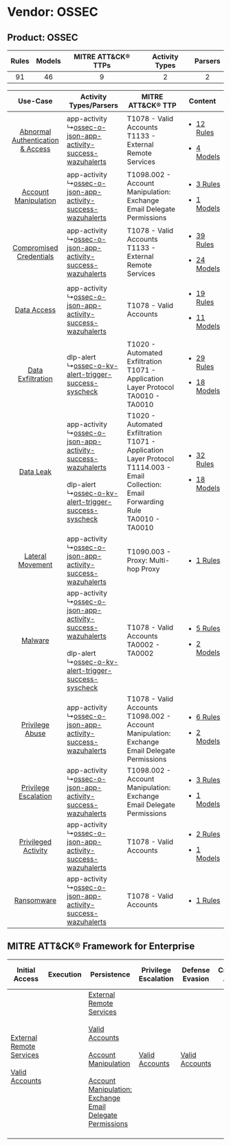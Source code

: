 Vendor: OSSEC
=============
Product: OSSEC
--------------
| Rules | Models | MITRE ATT&CK® TTPs | Activity Types | Parsers |
|:-----:|:------:|:------------------:|:--------------:|:-------:|
|  91   |   46   |         9          |       2        |    2    |

|    Use-Case    | Activity Types/Parsers    | MITRE ATT&CK® TTP    | Content    |
|:----:| ---- | ---- | ---- |
| [Abnormal Authentication & Access](../../../UseCases/uc_abnormal_authentication_&_access.md) |  app-activity<br> ↳[ossec-o-json-app-activity-success-wazuhalerts](Ps/pC_ossecojsonappactivitysuccesswazuhalerts.md)<br>    | T1078 - Valid Accounts<br>T1133 - External Remote Services<br>    | [<ul><li>12 Rules</li></ul><ul><li>4 Models</li></ul>](RM/r_m_ossec_ossec_Abnormal_Authentication_&_Access.md) |
|    [Account Manipulation](../../../UseCases/uc_account_manipulation.md)    |  app-activity<br> ↳[ossec-o-json-app-activity-success-wazuhalerts](Ps/pC_ossecojsonappactivitysuccesswazuhalerts.md)<br>    | T1098.002 - Account Manipulation: Exchange Email Delegate Permissions<br>    | [<ul><li>3 Rules</li></ul><ul><li>1 Models</li></ul>](RM/r_m_ossec_ossec_Account_Manipulation.md)    |
|          [Compromised Credentials](../../../UseCases/uc_compromised_credentials.md)          |  app-activity<br> ↳[ossec-o-json-app-activity-success-wazuhalerts](Ps/pC_ossecojsonappactivitysuccesswazuhalerts.md)<br>    | T1078 - Valid Accounts<br>T1133 - External Remote Services<br>    | [<ul><li>39 Rules</li></ul><ul><li>24 Models</li></ul>](RM/r_m_ossec_ossec_Compromised_Credentials.md)         |
|    [Data Access](../../../UseCases/uc_data_access.md)    |  app-activity<br> ↳[ossec-o-json-app-activity-success-wazuhalerts](Ps/pC_ossecojsonappactivitysuccesswazuhalerts.md)<br>    | T1078 - Valid Accounts<br>    | [<ul><li>19 Rules</li></ul><ul><li>11 Models</li></ul>](RM/r_m_ossec_ossec_Data_Access.md)    |
|    [Data Exfiltration](../../../UseCases/uc_data_exfiltration.md)    |  dlp-alert<br> ↳[ossec-o-kv-alert-trigger-success-syscheck](Ps/pC_ossecokvalerttriggersuccesssyscheck.md)<br>    | T1020 - Automated Exfiltration<br>T1071 - Application Layer Protocol<br>TA0010 - TA0010<br>    | [<ul><li>29 Rules</li></ul><ul><li>18 Models</li></ul>](RM/r_m_ossec_ossec_Data_Exfiltration.md)    |
|    [Data Leak](../../../UseCases/uc_data_leak.md)    |  app-activity<br> ↳[ossec-o-json-app-activity-success-wazuhalerts](Ps/pC_ossecojsonappactivitysuccesswazuhalerts.md)<br><br> dlp-alert<br> ↳[ossec-o-kv-alert-trigger-success-syscheck](Ps/pC_ossecokvalerttriggersuccesssyscheck.md)<br> | T1020 - Automated Exfiltration<br>T1071 - Application Layer Protocol<br>T1114.003 - Email Collection: Email Forwarding Rule<br>TA0010 - TA0010<br> | [<ul><li>32 Rules</li></ul><ul><li>18 Models</li></ul>](RM/r_m_ossec_ossec_Data_Leak.md)    |
|    [Lateral Movement](../../../UseCases/uc_lateral_movement.md)    |  app-activity<br> ↳[ossec-o-json-app-activity-success-wazuhalerts](Ps/pC_ossecojsonappactivitysuccesswazuhalerts.md)<br>    | T1090.003 - Proxy: Multi-hop Proxy<br>    | [<ul><li>1 Rules</li></ul>](RM/r_m_ossec_ossec_Lateral_Movement.md)    |
|    [Malware](../../../UseCases/uc_malware.md)    |  app-activity<br> ↳[ossec-o-json-app-activity-success-wazuhalerts](Ps/pC_ossecojsonappactivitysuccesswazuhalerts.md)<br><br> dlp-alert<br> ↳[ossec-o-kv-alert-trigger-success-syscheck](Ps/pC_ossecokvalerttriggersuccesssyscheck.md)<br> | T1078 - Valid Accounts<br>TA0002 - TA0002<br>    | [<ul><li>5 Rules</li></ul><ul><li>2 Models</li></ul>](RM/r_m_ossec_ossec_Malware.md)    |
|    [Privilege Abuse](../../../UseCases/uc_privilege_abuse.md)    |  app-activity<br> ↳[ossec-o-json-app-activity-success-wazuhalerts](Ps/pC_ossecojsonappactivitysuccesswazuhalerts.md)<br>    | T1078 - Valid Accounts<br>T1098.002 - Account Manipulation: Exchange Email Delegate Permissions<br>    | [<ul><li>6 Rules</li></ul><ul><li>2 Models</li></ul>](RM/r_m_ossec_ossec_Privilege_Abuse.md)    |
|    [Privilege Escalation](../../../UseCases/uc_privilege_escalation.md)    |  app-activity<br> ↳[ossec-o-json-app-activity-success-wazuhalerts](Ps/pC_ossecojsonappactivitysuccesswazuhalerts.md)<br>    | T1098.002 - Account Manipulation: Exchange Email Delegate Permissions<br>    | [<ul><li>3 Rules</li></ul><ul><li>1 Models</li></ul>](RM/r_m_ossec_ossec_Privilege_Escalation.md)    |
|    [Privileged Activity](../../../UseCases/uc_privileged_activity.md)    |  app-activity<br> ↳[ossec-o-json-app-activity-success-wazuhalerts](Ps/pC_ossecojsonappactivitysuccesswazuhalerts.md)<br>    | T1078 - Valid Accounts<br>    | [<ul><li>2 Rules</li></ul><ul><li>1 Models</li></ul>](RM/r_m_ossec_ossec_Privileged_Activity.md)    |
|    [Ransomware](../../../UseCases/uc_ransomware.md)    |  app-activity<br> ↳[ossec-o-json-app-activity-success-wazuhalerts](Ps/pC_ossecojsonappactivitysuccesswazuhalerts.md)<br>    | T1078 - Valid Accounts<br>    | [<ul><li>1 Rules</li></ul>](RM/r_m_ossec_ossec_Ransomware.md)    |

MITRE ATT&CK® Framework for Enterprise
--------------------------------------
| Initial Access                                                                                                                                   | Execution | Persistence                                                                                                                                                                                                                                                                                                                                 | Privilege Escalation                                                | Defense Evasion                                                     | Credential Access | Discovery | Lateral Movement | Collection                                                                                                                                                            | Command and Control                                                                                                                                                                                                      | Exfiltration                                                                | Impact |
| ------------------------------------------------------------------------------------------------------------------------------------------------ | --------- | ------------------------------------------------------------------------------------------------------------------------------------------------------------------------------------------------------------------------------------------------------------------------------------------------------------------------------------------- | ------------------------------------------------------------------- | ------------------------------------------------------------------- | ----------------- | --------- | ---------------- | --------------------------------------------------------------------------------------------------------------------------------------------------------------------- | ------------------------------------------------------------------------------------------------------------------------------------------------------------------------------------------------------------------------ | --------------------------------------------------------------------------- | ------ |
| [External Remote Services](https://attack.mitre.org/techniques/T1133)<br><br>[Valid Accounts](https://attack.mitre.org/techniques/T1078)<br><br> |           | [External Remote Services](https://attack.mitre.org/techniques/T1133)<br><br>[Valid Accounts](https://attack.mitre.org/techniques/T1078)<br><br>[Account Manipulation](https://attack.mitre.org/techniques/T1098)<br><br>[Account Manipulation: Exchange Email Delegate Permissions](https://attack.mitre.org/techniques/T1098/002)<br><br> | [Valid Accounts](https://attack.mitre.org/techniques/T1078)<br><br> | [Valid Accounts](https://attack.mitre.org/techniques/T1078)<br><br> |                   |           |                  | [Email Collection](https://attack.mitre.org/techniques/T1114)<br><br>[Email Collection: Email Forwarding Rule](https://attack.mitre.org/techniques/T1114/003)<br><br> | [Proxy: Multi-hop Proxy](https://attack.mitre.org/techniques/T1090/003)<br><br>[Application Layer Protocol](https://attack.mitre.org/techniques/T1071)<br><br>[Proxy](https://attack.mitre.org/techniques/T1090)<br><br> | [Automated Exfiltration](https://attack.mitre.org/techniques/T1020)<br><br> |        |